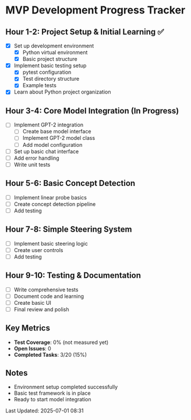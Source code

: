 # MVP Development Progress Tracker

## Hour 1-2: Project Setup & Initial Learning ✅
- [x] Set up development environment
  - [x] Python virtual environment
  - [x] Basic project structure
- [x] Implement basic testing setup
  - [x] pytest configuration
  - [x] Test directory structure
  - [x] Example tests
- [x] Learn about Python project organization

## Hour 3-4: Core Model Integration (In Progress)
- [ ] Implement GPT-2 integration
  - [ ] Create base model interface
  - [ ] Implement GPT-2 model class
  - [ ] Add model configuration
- [ ] Set up basic chat interface
- [ ] Add error handling
- [ ] Write unit tests

## Hour 5-6: Basic Concept Detection
- [ ] Implement linear probe basics
- [ ] Create concept detection pipeline
- [ ] Add testing

## Hour 7-8: Simple Steering System
- [ ] Implement basic steering logic
- [ ] Create user controls
- [ ] Add testing

## Hour 9-10: Testing & Documentation
- [ ] Write comprehensive tests
- [ ] Document code and learning
- [ ] Create basic UI
- [ ] Final review and polish

## Key Metrics
- **Test Coverage**: 0% (not measured yet)
- **Open Issues**: 0
- **Completed Tasks**: 3/20 (15%)

## Notes
- Environment setup completed successfully
- Basic test framework is in place
- Ready to start model integration

Last Updated: 2025-07-01 08:31
